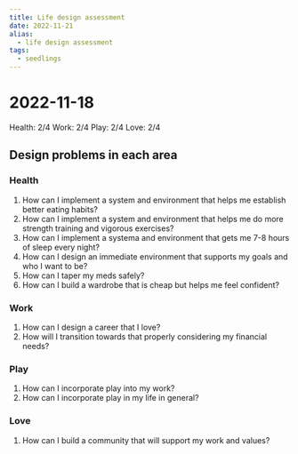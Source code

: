 ```yaml
---
title: Life design assessment
date: 2022-11-21
alias:
  - life design assessment
tags:
  - seedlings
---
```

# 2022-11-18

Health: 2/4
Work: 2/4
Play: 2/4
Love: 2/4

## Design problems in each area

### Health

1. How can I implement a system and environment that helps me establish better eating habits?
2. How can I implement a system and environment that helps me do more strength training and vigorous exercises?
3. How can I implement a systema and environment that gets me 7-8 hours of sleep every night?
4. How can I design an immediate environment that supports my goals and who I want to be?
5. How can I taper my meds safely?
6. How can I build a wardrobe that is cheap but helps me feel confident?

### Work

1. How can I design a career that I love?
2. How will I transition towards that properly considering my financial needs?

### Play

1. How can I incorporate play into my work?
2. How can I incorporate play in my life in general?

### Love

1. How can I build a community that will support my work and values?
